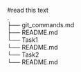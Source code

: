 #read this text  
.  
├── git_commands.md  
├── README.md  
└── Task1  
    └── README.md  
└── Task2  
    └── README.md  
